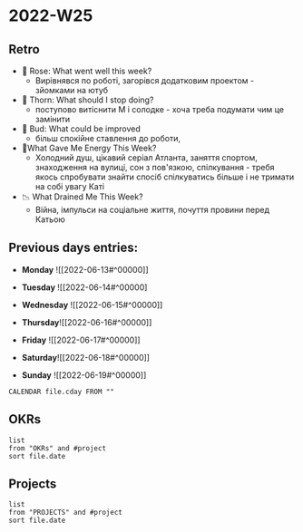 # 2022-W25
## Retro
-   🌹 Rose: What went well this week?
	- Вирівнявся по роботі, загорівся додатковим проектом - зйомками на ютуб
-   🌵 Thorn: What should I stop doing?
	- поступово витіснити М і солодке - хоча треба подумати чим це замінити
-   🌱 Bud: What could be improved
	- більш спокійне ставлення до роботи, 
-   🔋What Gave Me Energy This Week?
	- Холодний душ, цікавий серіал Атланта, заняття спортом, знаходження на вулиці, сон з пов'язкою, спілкування - требя якось спробувати знайти спосіб спілкуватись більше і не тримати на собі увагу Каті
-   📉 What Drained Me This Week?
	- Війна, імпульси на соціальне життя, почуття провини перед Катьою

## Previous days entries:
- **Monday** ![[2022-06-13#^00000]]
- **Tuesday** ![[2022-06-14#^00000]

- **Wednesday** ![[2022-06-15#^00000]]
- **Thursday**![[2022-06-16#^00000]]

- **Friday** ![[2022-06-17#^00000]]

- **Saturday**![[2022-06-18#^00000]]

- **Sunday** ![[2022-06-19#^00000]]
```dataview
CALENDAR file.cday FROM ""
```

## OKRs
```dataview
list
from "OKRs" and #project 
sort file.date
```
## Projects
```dataview
list
from "PROJECTS" and #project 
sort file.date
```
